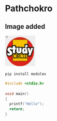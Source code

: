 # Pathchokro

## Image added
<img src="im.jpeg" width="100" height="100">

```bash
pip install modulex
```

```c
#include <stdio.h>

void main()
{
  printf("Hello");
  return;
}
```
